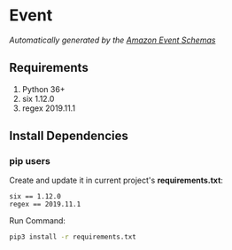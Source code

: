 # Event

*Automatically generated by the [Amazon Event Schemas](https://aws.amazon.com/)*

## Requirements

1. Python 36+
2. six 1.12.0
3. regex 2019.11.1

## Install Dependencies
### pip users

Create and update it in current project's **requirements.txt**:

```
six == 1.12.0
regex == 2019.11.1
```

Run Command:

```sh
pip3 install -r requirements.txt
```
